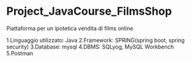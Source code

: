 # Project_JavaCourse_FilmsShop

Piattaforma per un ipotetica vendita di films online

1.Linguaggio utilizzato: Java
2.Framework: SPRING(spring boot, spring security)
3.Database: mysql
4.DBMS: SQLyog, MySQL Workbench
5.Postman
